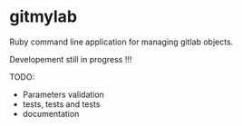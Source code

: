 # gitmylab

Ruby command line application for managing gitlab objects.

Developement still in progress !!!

TODO:

- Parameters validation
- tests, tests and tests
- documentation


